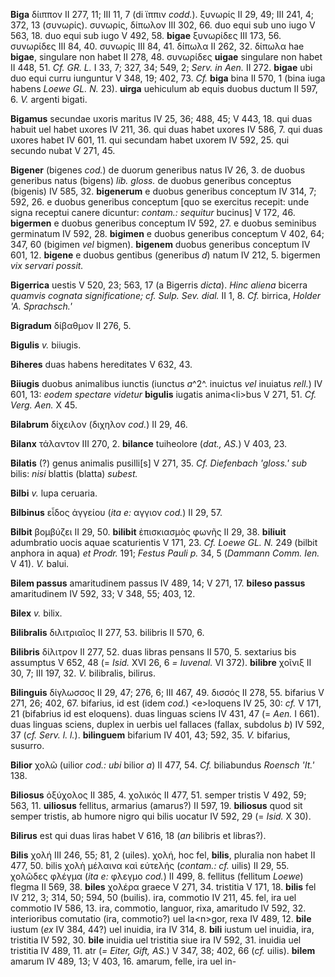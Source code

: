 **Biga** δίιππον II 277, 11; III 11, 7 (di ϊππιν *codd.*). ξυνωρίς II
29, 49; III 241, 4; 372, 13 (συνωρίς). συνωρίς, δίπωλον III 302, 66. duo
equi sub uno iugo V 563, 18. duo equi sub iugo V 492, 58. **bigae**
ξυνωρίδες III 173, 56. συνωρίδες III 84, 40. συνωρίς III 84, 41. δίπωλα
II 262, 32. δίπωλα hae **bigae**, singulare non habet II 278, 48.
συνωρίδες **uigae** singulare non habet II 448, 51. *Cf. GR. L.* I 33,
7; 327, 34; 549, 2; *Serv. in Aen.* II 272. **bigae** ubi duo equi curru
iunguntur V 348, 19; 402, 73. *Cf.* **biga** bina II 570, 1 (bina iuga
habens *Loewe GL. N.* 23). **uirga** uehiculum ab equis duobus ductum II
597, 6. *V.* argenti bigati.

**Bigamus** secundae uxoris maritus IV 25, 36; 488, 45; V 443, 18. qui
duas habuit uel habet uxores IV 211, 36. qui duas habet uxores IV 586,
7. qui duas uxores habet IV 601, 11. qui secundam habet uxorem IV 592,
25. qui secundo nubat V 271, 45.

**Bigener** (bigenes *cod.*) de duorum generibus natus IV 26, 3. de
duobus generibus natus (bigens) *lib. gloss.* de duobus generibus
conceptus (bigenis) IV 585, 32. **bigenerum** e duobus generibus
conceptum IV 314, 7; 592, 26. e duobus generibus conceptum [quo se
exercitus recepit: unde signa receptui canere dicuntur: *contam.:
sequitur* bucinus] V 172, 46. **bigermen** e duobus generibus conceptum
IV 592, 27. e duobus seminibus germinatum IV 592, 28. **bigimen** e
duobus generibus conceptum V 402, 64; 347, 60 (bigimen *vel* bigmen).
**bigenem** duobus generibus conceptum IV 601, 12. **bigene** e duobus
gentibus (generibus *d*) natum IV 212, 5. bigermen *vix servari possit.*

**Bigerrica** uestis V 520, 23; 563, 17 (a Bigerris *dicta*). *Hinc
aliena* bicerra *quamvis cognata significatione; cf. Sulp. Sev. dial.*
II 1, 8. *Cf.* birrica, *Holder 'A. Sprachsch.'*

**Bigradum** δίβαθμον II 276, 5.

**Bigulis** *v.* biiugis.

**Biheres** duas habens hereditates V 632, 43.

**Biiugis** duobus animalibus iunctis (iunctus *a*^2^. inuictus *vel*
inuiatus *rell.*) IV 601, 13: *eodem spectare videtur* **bigulis**
iugatis anima\<li\>bus V 271, 51. *Cf. Verg. Aen.* X 45.

**Bilabrum** δίχειλον (διχηλον *cod.*) II 29, 46.

**Bilanx** τάλαντον III 270, 2. **bilance** tuiheolore (*dat., AS.*) V
403, 23.

**Bilatis** (?) genus animalis pusilli[s] V 271, 35. *Cf. Diefenbach
'gloss.' sub* bilis: *nisi* blattis (blatta) *subest.*

**Bilbi** *v.* lupa ceruaria.

**Bilbinus** εἶδος ἀγγείου (*ita e:* αγγιον *cod.*) II 29, 57.

**Bilbit** βομβύζει II 29, 50. **bilibit** ἐπισκιασμὸς φωνῆς II 29, 38.
**biliuit** adumbratio uocis aquae scaturientis V 171, 23. *Cf. Loewe
GL. N.* 249 (bilbit anphora in aqua) *et Prodr.* 191; *Festus Pauli
p.* 34, 5 (*Dammann Comm. Ien.* V 41). *V.* balui.

**Bilem passus** amaritudinem passus IV 489, 14; V 271, 17. **bileso
passus** amaritudinem IV 592, 33; V 348, 55; 403, 12.

**Bilex** *v.* bilix.

**Bilibralis** διλιτριαῖος II 277, 53. bilibris II 570, 6.

**Bilibris** δίλιτρον II 277, 52. duas libras pensans II 570, 5.
sextarius bis assumptus V 652, 48 (= *Isid.* XVI 26, 6 *= Iuvenal.* VI
372). **bilibre** χοῖνιξ II 30, 7; III 197, 32. *V.* bilibralis,
bilirus.

**Bilinguis** δίγλωσσος II 29, 47; 276, 6; III 467, 49. δισσός II 278,
55. bifarius V 271, 26; 402, 67. bifarius, id est (idem *cod.*)
\<e\>loquens IV 25, 30: *cf.* V 171, 21 (bifabrius id est eloquens).
duas linguas sciens IV 431, 47 (= *Aen.* I 661). duas linguas sciens,
duplex in uerbis uel fallaces (fallax, subdolus *b*) IV 592, 37 (*cf.
Serv. l. l.*). **bilinguem** bifarium IV 401, 43; 592, 35. *V.*
bifarius, susurro.

**Bilior** χολῶ (uilior *cod.: ubi* bilior *a*) II 477, 54. *Cf.*
biliabundus *Roensch 'It.'* 138.

**Biliosus** ὀξύχολος II 385, 4. χολικός II 477, 51. semper tristis V
492, 59; 563, 11. **uiliosus** fellitus, armarius (amarus?) II 597, 19.
**biliosus** quod sit semper tristis, ab humore nigro qui bilis uocatur
IV 592, 29 (= *Isid.* X 30).

**Bilirus** est qui duas liras habet V 616, 18 (*an* bilibris et
libras?).

**Bilis** χολή III 246, 55; 81, 2 (uiles). χολή, hoc fel, **bilis**,
pluralia non habet II 477, 50. bilis χολὴ μέλαινα καὶ εὐτελής (*contam.:
cf.* uilis) II 29, 55. χολῶδες φλέγμα (*ita e:* φλεγμο *cod.*) II 499,
8. fellitus (fellitum *Loewe*) flegma II 569, 38. **biles** χολέρα
graece V 271, 34. tristitia V 171, 18. **bilis** fel IV 212, 3; 314, 50;
594, 50 (builis). ira, commotio IV 211, 45. fel, ira uel commotio IV
586, 13. ira, commotio, languor, rixa, amaritudo IV 592, 32.
interioribus comutatio (ira, commotio?) uel la\<n\>gor, rexa IV 489, 12.
**bile** iustum (*ex* IV 384, 44?) uel inuidia, ira IV 314, 8. **bili**
iustum uel inuidia, ira, tristitia IV 592, 30. **bile** inuidia uel
tristitia siue ira IV 592, 31. inuidia uel tristitia IV 489, 11. atr (*=
Eiter, Gift, AS.*) V 347, 38; 402, 66 (*cf.* uilis). **bilem** amarum IV
489, 13; V 403, 16. amarum, felle, ira uel in-

